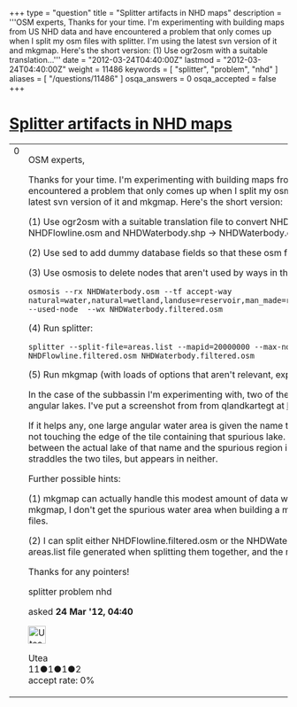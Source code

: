 +++
type = "question"
title = "Splitter artifacts in NHD maps"
description = '''OSM experts, Thanks for your time. I&#x27;m experimenting with building maps from US NHD data and have encountered a problem that only comes up when I split my osm files with splitter. I&#x27;m using the latest svn version of it and mkgmap. Here&#x27;s the short version: (1) Use ogr2osm with a suitable translation...'''
date = "2012-03-24T04:40:00Z"
lastmod = "2012-03-24T04:40:00Z"
weight = 11486
keywords = [ "splitter", "problem", "nhd" ]
aliases = [ "/questions/11486" ]
osqa_answers = 0
osqa_accepted = false
+++

<div class="headNormal">

# [Splitter artifacts in NHD maps](/questions/11486/splitter-artifacts-in-nhd-maps)

</div>

<div id="main-body">

<div id="askform">

<table id="question-table" style="width:100%;">
<colgroup>
<col style="width: 50%" />
<col style="width: 50%" />
</colgroup>
<tbody>
<tr>
<td style="width: 30px; vertical-align: top"><div class="vote-buttons">
<span id="post-11486-upvote" class="ajax-command post-vote up" rel="nofollow" title="I like this post (click again to cancel)"> </span>
<div id="post-11486-score" class="post-score" title="current number of votes">
0
</div>
<span id="post-11486-downvote" class="ajax-command post-vote down" rel="nofollow" title="I dont like this post (click again to cancel)"> </span> <span id="favorite-mark" class="ajax-command favorite-mark" rel="nofollow" title="mark/unmark this question as favorite (click again to cancel)"> </span>
<div id="favorite-count" class="favorite-count">
&#10;</div>
</div></td>
<td><div id="item-right">
<div class="question-body">
<p>OSM experts,</p>
<p>Thanks for your time. I'm experimenting with building maps from US NHD data and have encountered a problem that only comes up when I split my osm files with splitter. I'm using the latest svn version of it and mkgmap. Here's the short version:</p>
<p>(1) Use ogr2osm with a suitable translation file to convert NHDFlowline.shp -&gt; NHDFlowline.osm and NHDWaterbody.shp -&gt; NHDWaterbody.osm</p>
<p>(2) Use sed to add dummy database fields so that these osm files are acceptable to osmosis.</p>
<p>(3) Use osmosis to delete nodes that aren't used by ways in these files, eg</p>
<pre><code>osmosis --rx NHDWaterbody.osm --tf accept-way natural=water,natural=wetland,landuse=reservoir,man_made=reservoir,leisure=swimming_pool --used-node  --wx NHDWaterbody.filtered.osm</code></pre>
<p>(4) Run splitter:</p>
<pre><code>splitter --split-file=areas.list --mapid=20000000 --max-nodes=2400000  NHDFlowline.filtered.osm NHDWaterbody.filtered.osm</code></pre>
<p>(5) Run mkgmap (with loads of options that aren't relevant, experimentation shows).</p>
<p>In the case of the subbassin I'm experimenting with, two of the three tiles have large, spurious, angular lakes. I've put a screenshot from from qlandkartegt at <a href="http://www.math.sjsu.edu/~stanley/Screenshot.png">link text</a> for the time being.</p>
<p>If it helps any, one large angular water area is given the name that belongs to a lake near, but not touching the edge of the tile containing that spurious lake. Another clue, perhaps, is that between the actual lake of that name and the spurious region in the adjoining tile is a lake the straddles the two tiles, but appears in neither.</p>
<p>Further possible hints:</p>
<p>(1) mkgmap can actually handle this modest amount of data without splitting. Just using mkgmap, I don't get the spurious water area when building a map from the two filtered osm files.</p>
<p>(2) I can split either NHDFlowline.filtered.osm or the NHDWaterbody.filtered.osm file using the areas.list file generated when splitting them together, and the mkgmap results are good.</p>
<p>Thanks for any pointers!</p>
</div>
<div id="question-tags" class="tags-container tags">
<span class="post-tag tag-link-splitter" rel="tag" title="see questions tagged &#39;splitter&#39;">splitter</span> <span class="post-tag tag-link-problem" rel="tag" title="see questions tagged &#39;problem&#39;">problem</span> <span class="post-tag tag-link-nhd" rel="tag" title="see questions tagged &#39;nhd&#39;">nhd</span>
</div>
<div id="question-controls" class="post-controls">
&#10;</div>
<div class="post-update-info-container">
<div class="post-update-info post-update-info-user">
<p>asked <strong>24 Mar '12, 04:40</strong></p>
<img src="https://secure.gravatar.com/avatar/3a1ff01c0aea36852c07f21c2c416de2?s=32&amp;d=identicon&amp;r=g" class="gravatar" width="32" height="32" alt="Utea&#39;s gravatar image" />
<p><span>Utea</span><br />
<span class="score" title="11 reputation points">11</span><span title="1 badges"><span class="badge1">●</span><span class="badgecount">1</span></span><span title="1 badges"><span class="silver">●</span><span class="badgecount">1</span></span><span title="2 badges"><span class="bronze">●</span><span class="badgecount">2</span></span><br />
<span class="accept_rate" title="Rate of the user&#39;s accepted answers">accept rate:</span> <span title="Utea has no accepted answers">0%</span></p>
</div>
</div>
<div id="comments-container-11486" class="comments-container">
&#10;</div>
<div id="comment-tools-11486" class="comment-tools">
&#10;</div>
<div class="clear">
&#10;</div>
<div id="comment-11486-form-container" class="comment-form-container">
&#10;</div>
<div class="clear">
&#10;</div>
</div></td>
</tr>
</tbody>
</table>

</div>

</div>

